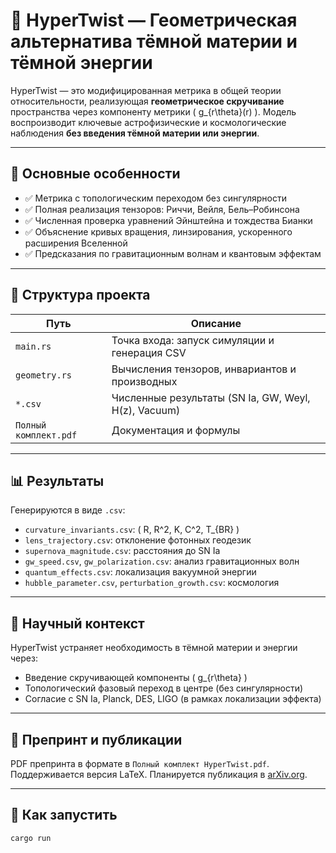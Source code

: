 # 🌌 HyperTwist — Геометрическая альтернатива тёмной материи и тёмной энергии

HyperTwist — это модифицированная метрика в общей теории относительности, реализующая **геометрическое скручивание** пространства через компоненту метрики \( g\_{r\theta}(r) \). Модель воспроизводит ключевые астрофизические и космологические наблюдения **без введения тёмной материи или энергии**.

---

## 🔬 Основные особенности

-   ✅ Метрика с топологическим переходом без сингулярности
-   ✅ Полная реализация тензоров: Риччи, Вейля, Бель–Робинсона
-   ✅ Численная проверка уравнений Эйнштейна и тождества Бианки
-   ✅ Объяснение кривых вращения, линзирования, ускоренного расширения Вселенной
-   ✅ Предсказания по гравитационным волнам и квантовым эффектам

---

## 📁 Структура проекта

| Путь                  | Описание                                             |
| --------------------- | ---------------------------------------------------- |
| `main.rs`             | Точка входа: запуск симуляции и генерация CSV        |
| `geometry.rs`         | Вычисления тензоров, инвариантов и производных       |
| `*.csv`               | Численные результаты (SN Ia, GW, Weyl, H(z), Vacuum) |
| `Полный комплект.pdf` | Документация и формулы                               |

---

## 📊 Результаты

Генерируются в виде `.csv`:

-   `curvature_invariants.csv`: \( R, R^2, K, C^2, T\_{BR} \)
-   `lens_trajectory.csv`: отклонение фотонных геодезик
-   `supernova_magnitude.csv`: расстояния до SN Ia
-   `gw_speed.csv`, `gw_polarization.csv`: анализ гравитационных волн
-   `quantum_effects.csv`: локализация вакуумной энергии
-   `hubble_parameter.csv`, `perturbation_growth.csv`: космология

---

## 🧠 Научный контекст

HyperTwist устраняет необходимость в тёмной материи и энергии через:

-   Введение скручивающей компоненты \( g\_{r\theta} \)
-   Топологический фазовый переход в центре (без сингулярности)
-   Согласие с SN Ia, Planck, DES, LIGO (в рамках локализации эффекта)

---

## 📖 Препринт и публикации

PDF препринта в формате в `Полный комплект HyperTwist.pdf`. Поддерживается версия LaTeX. Планируется публикация в [arXiv.org](https://arxiv.org/).

---

## 🚀 Как запустить

```bash
cargo run
```
